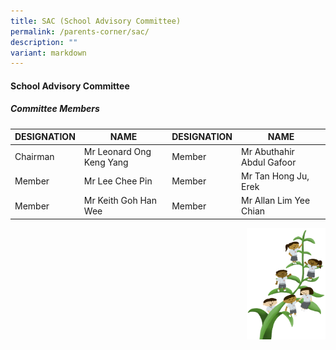 ```yaml
---
title: SAC (School Advisory Committee)
permalink: /parents-corner/sac/
description: ""
variant: markdown
---
```

#### School Advisory Committee

##### **Committee Members**

 | DESIGNATION	| NAME | DESIGNATION | NAME|
| -------- | -------- | -------- | -------- |
|Chairman	| Mr Leonard Ong Keng Yang  |	 Member	| Mr Abuthahir Abdul Gafoor
 |Member	| Mr Lee Chee Pin |	 Member	| Mr Tan Hong Ju, Erek
 |Member|	 Mr Keith Goh Han Wee   |	Member | Mr Allan Lim Yee Chian
 
 <img src="/images/Small%20logo/gwps%20children%20(1).png" style="width:25%;float:right">